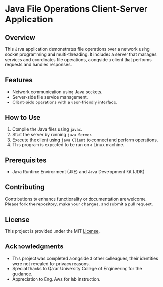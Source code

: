 # Java File Operations Client-Server Application

## Overview
This Java application demonstrates file operations over a network using socket programming and multi-threading. It includes a server that manages services and coordinates file operations, alongside a client that performs requests and handles responses.

## Features
- Network communication using Java sockets.
- Server-side file service management.
- Client-side operations with a user-friendly interface.

## How to Use
1. Compile the Java files using `javac`.
2. Start the server by running `java Server`.
3. Execute the client using `java Client` to connect and perform operations.
4. This program is expected to be run on a Linux machine.

## Prerequisites
- Java Runtime Environment (JRE) and Java Development Kit (JDK).

## Contributing
Contributions to enhance functionality or documentation are welcome. Please fork the repository, make your changes, and submit a pull request.

## License
This project is provided under the MIT [License](LICENSE).

## Acknowledgments
- This project was completed alongside 3 other colleagues, their identities were not revealed for privacy reasons.
- Special thanks to Qatar University College of Engineering for the guidance.
- Appreciation to Eng. Aws for lab instruction.

